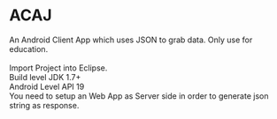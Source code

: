 ACAJ
====

An Android Client App which uses JSON to grab data.
Only use for education.<br>
<br>
Import Project into Eclipse.<br>
Build level JDK 1.7+<br>
Android Level API 19<br>
You need to setup an Web App as Server side in order to generate json string as response.

